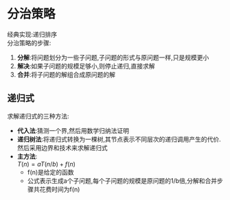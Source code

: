 # 分治策略
经典实现:递归排序  
分治策略的步骤:  
1. **分解**:将问题划分为一些子问题,子问题的形式与原问题一样,只是规模更小
2. **解决**:如果子问题的规模足够小,则停止递归,直接求解
3. **合并**:将子问题的解组合成原问题的解

## 递归式
求解递归式的三种方法:  
* **代入法**:猜测一个界,然后用数学归纳法证明
* **递归树法**:将递归式转换为一棵树,其节点表示不同层次的递归调用产生的代价.然后采用边界和技术来求解递归式
* **主方法**:  
    $T(n) = aT(n/b) + f(n)$
    * f(n)是给定的函数
    * 公式表示生成a个子问题,每个子问题的规模是原问题的1/b倍,分解和合并步骤共花费时间为f(n)